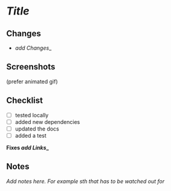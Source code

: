 # _Title_

## Changes
- _add Changes__

## Screenshots
(prefer animated gif)


## Checklist
- [ ] tested locally
- [ ] added new dependencies
- [ ] updated the docs
- [ ] added a test

**Fixes _add Links__**

Notes
-----
_Add notes here._
_For example sth that has to be watched out for_
